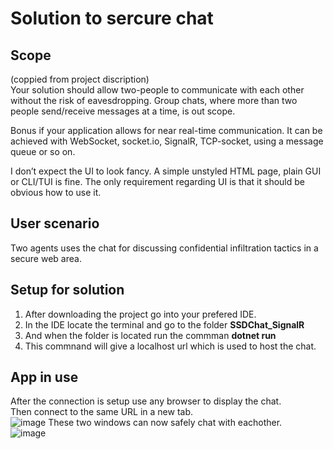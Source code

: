 # Solution to sercure chat

## Scope  
(coppied from project discription)  
Your solution should allow two-people to communicate with each other without the risk of eavesdropping. Group chats, where more than two people send/receive messages at a time, is out scope.

Bonus if your application allows for near real-time communication. It can be achieved with WebSocket, socket.io, SignalR, TCP-socket, using a message queue or so on.

I don’t expect the UI to look fancy. A simple unstyled HTML page, plain GUI or CLI/TUI is fine. The only requirement regarding UI is that it should be obvious how to use it.

## User scenario
Two agents uses the chat for discussing confidential infiltration tactics in a secure web area.  

## Setup for solution

1. After downloading the project go into your prefered IDE.   
2. In the IDE locate the terminal and go to the folder **SSDChat_SignalR**
3. And when the folder is located run the commman  **dotnet run**
4. This commnand will give a localhost url which is used to host the chat.

## App in use 
After the connection is setup use any browser to display the chat.  
Then connect to the same URL in a new tab.  
![image](https://github.com/user-attachments/assets/aee75776-db21-4014-b35a-350d16ef519c)
These two windows can now safely chat with eachother.  
![image](https://github.com/user-attachments/assets/a2964983-01c5-4c77-90b7-e837c68bac78)






